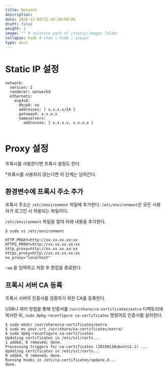 ```yaml
---
title: Network
description:
date: 2020-12-08T12:44:36+09:00
draft: false
weight: 1
image: "" # relative path of /static/images folder
collapse: hide # show | hide | always
type: docs
---
```


# Static IP 설정

```
network:
  version: 2
  renderer: networkd
  ethernets:
    enp4s0:
      dhcp4: no
      addresses: [ x.x.x.x/24 ]
      gateway4: x.x.x.x
      nameservers:
        addresses: [ x.x.x.x, x.x.x.x ]


```

# Proxy 설정

프록시를 사용한다면 프록시 설정도 한다.

\*프록시를 사용하지 않는다면 이 단계는 넘어간다.

## 환경변수에 프록시 주소 추가

프록시 주소는 `/etc/environment` 파일에 추가한다. `/etc/environment`은 모든 사용자가 로그인 시 적용되는 파일이다.

`/etc/environment` 파일을 얼어 아래 내용을 추가한다.

```
$ sudo vi /etc/environment
```

```
HTTP_PROXY=http://xx.xx.xx.xx:xx
HTTPS_PROXY=http://xx.xx.xx.xx:xx
http_proxy=http://xx.xx.xx.xx:xx
https_proxy=http://xx.xx.xx.xx:xx
no_proxy="localhost"
```

`:wq` 을 입력하고 저장 후 편집을 종료한다.

## 프록시 서버 CA 등록

프록시 서버의 인증서를 검증하기 위한 CA를 등록한다.

USB나 여러 방법을 통해 인증서를 `/usr/share/ca-certificates/extra` 디렉토리에 복사한 뒤, `sudo dpkg-reconfigure ca-certificates` 명령어로 인증서를 설치한다.

```
$ sudo mkdir /usr/share/ca-certificates/extra
$ sudo mv your.crt /usr/share/ca-certificates/extra/
$ sudo dpkg-reconfigure ca-certificates
Updating certificates in /etc/ssl/certs...
1 added, 0 removed; done.
Processing triggers for ca-certificates (20190110ubuntu1.1) ...
Updating certificates in /etc/ssl/certs...
0 added, 0 removed; done.
Running hooks in /etc/ca-certificates/update.d...
done.
```
